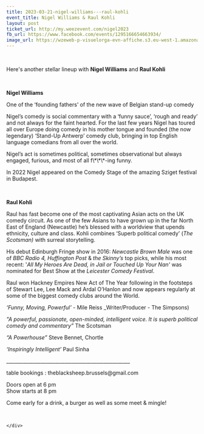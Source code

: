 ```yaml
---
title: 2023-03-21-nigel-williams---raul-kohli
event_title: Nigel Williams & Raul Kohli
layout: post
ticket_url: http://my.weezevent.com/nigel2023
fb_url: https://www.facebook.com/events/1295166654663934/
image_url: https://wzeweb-p-visuelorga-evn-affiche.s3.eu-west-1.amazonaws.com/affiche_935499.jpg
---
```

<div><div class="kvgmc6g5 cxmmr5t8 oygrvhab hcukyx3x c1et5uql">
<p>
		 </p>
</div>
<p>
	Here's another stellar lineup with <strong>Nigel Williams</strong> and <strong>Raul Kohli</strong></p>
<p>
	 </p>
<div>
<p>
<strong>Nigel Williams</strong></p>
<p>
		One of the ‘founding fathers’ of the new wave of Belgian stand-up comedy</p>
<p>
		Nigel’s comedy is social commentary with a ‘funny sauce’, ‘rough and ready’ and not always for the faint hearted. For the last few years Nigel has toured all over Europe doing comedy in his mother tongue and founded (the now legendary) ‘Stand-Up Antwerp’ comedy club, bringing in top English language comedians from all over the world.</p>
<p>
		Nigel’s act is sometimes political, sometimes observational but always engaged, furious, and most of all f\*\*\*-ing funny.</p>
<p>
		In 2022 Nigel appeared on the Comedy Stage of the amazing Sziget festival in Budapest.</p>
<p>
		 </p>
</div>
<p>
<strong>Raul Kohli</strong></p>
<p>
	Raul has fast become one of the most captivating Asian acts on the UK comedy circuit. As one of the few Asians to have grown up in the far North East of England (Newcastle) he’s blessed with a worldview that upends ethnicity, culture and class. Kohli combines ‘Superb political comedy’ (<em>The Scotsman) </em>with surreal storytelling.</p>
<p>
	His debut Edinburgh Fringe show in 2016: <em>Newcastle Brown Male </em>was one of <em>BBC Radio 4, Huffington Post </em>&amp;<em> the Skinny’s</em> top picks, while his most recent: '<em>All My Heroes Are Dead, in Jail or Touched Up Your Nan' </em>was nominated for Best Show at the <em>Leicester Comedy Festival</em>.</p>
<p>
	Raul won Hackney Empires New Act of The Year following in the footsteps of Stewart Lee, Lee Mack and Ardal O’Hanlon and now appears regularly at some of the biggest comedy clubs around the World.</p>
<p>
<em>‘Funny, Moving, Powerful’</em> - Mile Reiss _Writer/Producer - The Simpsons)</p>
<p>
<em>"A powerful, passionate, open-minded, intelligent voice. It is superb political comedy and commentary” </em>The Scotsman</p>
<p>
<em>“A Powerhouse” </em>Steve Bennet, Chortle</p>
<p>
<em>‘Inspiringly Intelligent’ </em>Paul Sinha</p>
<p>
	___________________________________________________</p>
<p>
	table bookings : theblacksheep.brussels@gmail.com</p>
<p>
	Doors open at 6 pm<br>
	Show starts at 8 pm</p>
<p>
	Come early for a drink, a burger as well as some meet &amp; mingle!</p>
<p>
	 </p>

    </div>